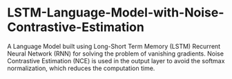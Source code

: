 # LSTM-Language-Model-with-Noise-Contrastive-Estimation
A Language Model built using Long-Short Term Memory (LSTM) Recurrent Neural Network (RNN) for solving the problem of vanishing gradients. Noise Contrastive Estimation (NCE) is used in the output layer to avoid the softmax normalization, which reduces the computation time.
